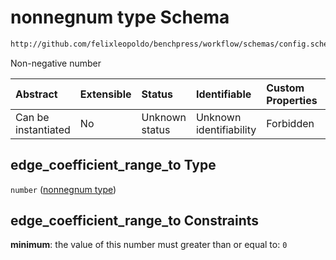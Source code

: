 # nonnegnum type Schema

```txt
http://github.com/felixleopoldo/benchpress/workflow/schemas/config.schema.json#/definitions/notears_parameters_sampling/properties/edge_coefficient_range_to
```

Non-negative number

| Abstract            | Extensible | Status         | Identifiable            | Custom Properties | Additional Properties | Access Restrictions | Defined In                                                              |
| :------------------ | :--------- | :------------- | :---------------------- | :---------------- | :-------------------- | :------------------ | :---------------------------------------------------------------------- |
| Can be instantiated | No         | Unknown status | Unknown identifiability | Forbidden         | Allowed               | none                | [newschema.schema.json\*](newschema.schema.json "open original schema") |

## edge\_coefficient\_range\_to Type

`number` ([nonnegnum type](newschema-definitions-notears_parameters_sampling-item-properties-nonnegnum-type-1.md))

## edge\_coefficient\_range\_to Constraints

**minimum**: the value of this number must greater than or equal to: `0`
